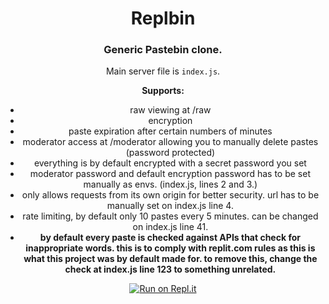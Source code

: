 <h1 align="center">Replbin</h1>
<h3 align="center">Generic Pastebin clone.</h3>
<p align="center">Main server file is <code>index.js</code>.</p>

<p align="center"><strong>Supports:</strong></p>
<ul align="center">
  <li>raw viewing at /raw</li>
  <li>encryption</li>
  <li>paste expiration after certain numbers of minutes</li>
  <li>moderator access at /moderator allowing you to manually delete pastes (password protected)</li>
  <li>everything is by default encrypted with a secret password you set</li>
  <li>moderator password and default encryption password has to be set manually as envs. (index.js, lines 2 and 3.)</li>
  <li>only allows requests from its own origin for better security. url has to be manually set on index.js line 4.</li>
  <li>rate limiting, by default only 10 pastes every 5 minutes. can be changed on index.js line 41.</li>
  <li><strong>by default every paste is checked against APIs that check for inappropriate words. this is to comply with replit.com rules as this is what this project was by default made for. to remove this, change the check at index.js line 123 to something unrelated.</strong></li>
</ul>

<p align="center">
  <a href="https://replit.com/@Pudzilla/Replbin-Pastebin-Clone#index.js">
    <img src="https://replit.com/badge/github/Pudzill/Pastebin-Clone-Replbin" alt="Run on Repl.it">
  </a>
</p>

